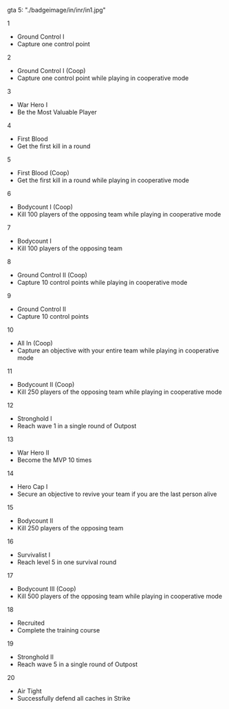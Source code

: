gta 5:
"./badgeimage/in/inr/in1.jpg"

1
- Ground Control I
- Capture one control point

2
- Ground Control I (Coop)
- Capture one control point while playing in cooperative mode

3
- War Hero I
- Be the Most Valuable Player

4
- First Blood
- Get the first kill in a round

5
- First Blood (Coop)
- Get the first kill in a round while playing in cooperative mode

6
- Bodycount I (Coop)
- Kill 100 players of the opposing team while playing in cooperative mode

7
- Bodycount I
- Kill 100 players of the opposing team

8
- Ground Control II (Coop)
- Capture 10 control points while playing in cooperative mode

9
- Ground Control II
- Capture 10 control points

10
- All In (Coop)
- Capture an objective with your entire team while playing in cooperative mode

11
- Bodycount II (Coop)
- Kill 250 players of the opposing team while playing in cooperative mode

12
- Stronghold I
- Reach wave 1 in a single round of Outpost

13
- War Hero II
- Become the MVP 10 times

14
- Hero Cap I
- Secure an objective to revive your team if you are the last person alive

15
- Bodycount II
- Kill 250 players of the opposing team

16
- Survivalist I
- Reach level 5 in one survival round

17
- Bodycount III (Coop)
- Kill 500 players of the opposing team while playing in cooperative mode

18
- Recruited
- Complete the training course

19
- Stronghold II
- Reach wave 5 in a single round of Outpost

20
- Air Tight
- Successfully defend all caches in Strike

